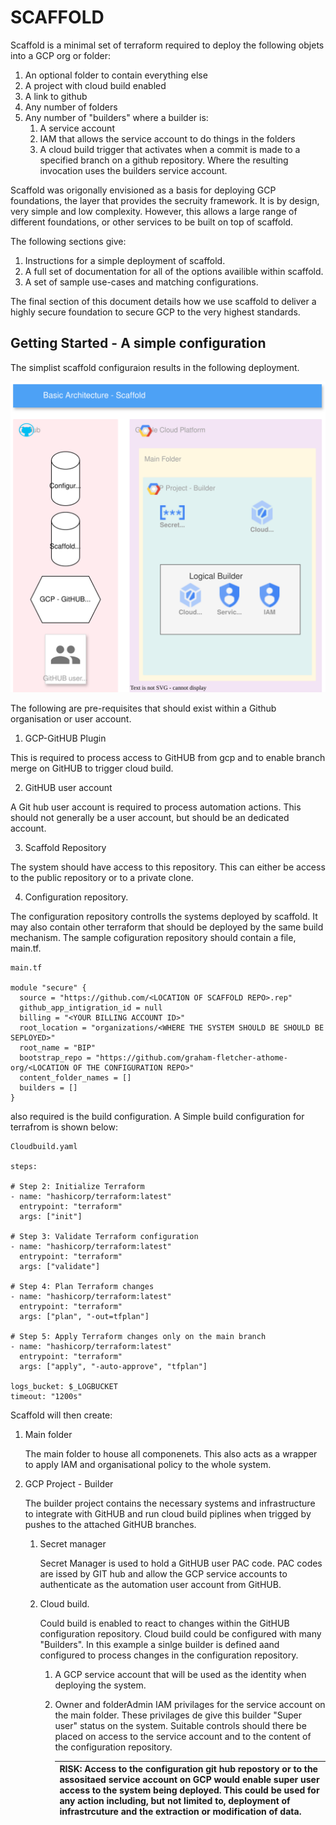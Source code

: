 # SCAFFOLD

Scaffold is a minimal set of terraform required to deploy the following objets into a GCP org or folder:
1. An optional folder to contain everything else
2. A project with cloud build enabled
3. A link to github
4. Any number of folders
5. Any number of "builders" where a builder is:
    1. A service account
    2. IAM that allows the service account to do things in the folders
    3. A cloud build trigger that activates when a commit is made to a 
       specified branch on a github repository. Where the resulting invocation
       uses the builders service account.

Scaffold was origonally envisioned as a basis for deploying GCP foundations, the layer that provides the secruity framework.  It is by design, very simple and low complexity. However, this allows a large range of different foundations, or other services to be built on top of scaffold. 

The following sections give:
1. Instructions for a simple deployment of scaffold.
2. A full set of documentation for all of the options availible within scaffold.
3. A set of sample use-cases and matching configurations.

The final section of this document details how we use scaffold to deliver a highly secure foundation to secure GCP to the very highest standards.

## Getting Started - A simple configuration

The simplist scaffold configuraion results in the following deployment.

![](./diagrams/HLA.svg)

The following are pre-requisites that should exist within a Github organisation or user account.
1. GCP-GitHUB Plugin

This is required to process access to GitHUB from gcp and to enable branch merge on GitHUB to trigger cloud build.  

2. GitHUB user account

A Git hub user account is required to process automation actions. This should not generally be a user account, but should be an dedicated account.

3. Scaffold Repository

The system should have access to this repository. This can either be access to the public repository or to a private clone.

4. Configuration repository.

The configuration repository controlls the systems deployed by scaffold.  It may also contain other terraform that should be deployed by the same build mechanism. The sample cofiguration repository should contain a file, main.tf.

```
main.tf

module "secure" {
  source = "https://github.com/<LOCATION OF SCAFFOLD REPO>.rep"
  github_app_intigration_id = null
  billing = "<YOUR BILLING ACCOUNT ID>"
  root_location = "organizations/<WHERE THE SYSTEM SHOULD BE SHOULD BE SEPLOYED>"
  root_name = "BIP" 
  bootstrap_repo = "https://github.com/graham-fletcher-athome-org/<LOCATION OF THE CONFIGURATION REPO>" 
  content_folder_names = []
  builders = [] 
}
```

also required is the build configuration. A Simple build configuration for terrafrom is shown below:
```
Cloudbuild.yaml

steps:

# Step 2: Initialize Terraform
- name: "hashicorp/terraform:latest"
  entrypoint: "terraform"
  args: ["init"]

# Step 3: Validate Terraform configuration
- name: "hashicorp/terraform:latest"
  entrypoint: "terraform"
  args: ["validate"]

# Step 4: Plan Terraform changes
- name: "hashicorp/terraform:latest"
  entrypoint: "terraform"
  args: ["plan", "-out=tfplan"]

# Step 5: Apply Terraform changes only on the main branch
- name: "hashicorp/terraform:latest"
  entrypoint: "terraform"
  args: ["apply", "-auto-approve", "tfplan"]

logs_bucket: $_LOGBUCKET
timeout: "1200s"  
```



Scaffold will then create:

1. Main folder 

   The main folder to house all componenets. This also acts as a wrapper to apply IAM and organisational policy to the whole system.

2. GCP Project - Builder

   The builder project contains the necessary systems and infrastructure to integrate with GitHUB and run cloud build piplines when trigged by pushes to the attached GitHUB branches.

   1. Secret manager
    
      Secret Manager is used to hold a GitHUB user PAC code. PAC codes are issed by GIT hub and allow the GCP service accounts to authenticate as the automation user account from GitHUB.

   2. Cloud build.

      Could build is enabled to react to changes within the GitHUB configuration repository. Cloud build could be  configured with  many "Builders". In this example a sinlge builder is defined aand configured to process changes in the configuration repository.

      1.  A GCP service account that will be used as the identity when deploying the system.
      2.  Owner and folderAdmin IAM privilages for the service account on the main folder. These privilages de   give this builder "Super user" status on the system. Suitable controls should there be placed on access to the service account and to the content of the configuration repository.

          | RISK:  Access to the configuration git hub repostory or to the assositaed service account on GCP would enable super user access to the system being deployed. This could be used for any action including, but not limited to, deployment of infrastrcuture and the extraction or modification of data. |
          |-|


